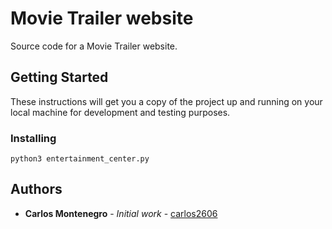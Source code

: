 # Movie Trailer website

Source code for a Movie Trailer website.

## Getting Started

These instructions will get you a copy of the project up and running on your local machine for development and testing purposes.

### Installing

```
python3 entertainment_center.py
```

## Authors

* **Carlos Montenegro** - *Initial work* - [carlos2606](https://github.com/carlos2606)

